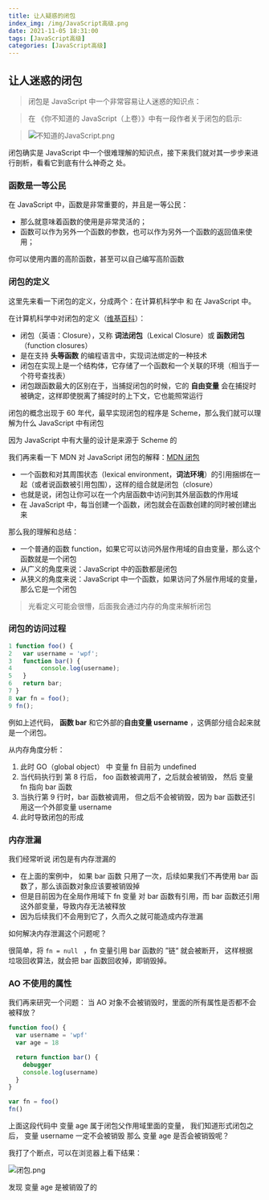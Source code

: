 ```yaml
---
title: 让人疑惑的闭包
index_img: /img/JavaScript高级.png
date: 2021-11-05 18:31:00
tags: [JavaScript高级]
categories: [JavaScript高级]
---
```


## 让人迷惑的闭包

> 闭包是 JavaScript 中一个非常容易让人迷惑的知识点：

> 在 《你不知道的 JavaScript（上卷）》中有一段作者关于闭包的启示:

> ![不知道的JavaScript.png](https://p1-juejin.byteimg.com/tos-cn-i-k3u1fbpfcp/c14d6ff8e7dc4d0bba4a70952f548f3c~tplv-k3u1fbpfcp-watermark.image?)

闭包确实是 JavaScript 中一个很难理解的知识点，接下来我们就对其一步步来进行剖析，看看它到底有什么神奇之
处。

### 函数是一等公民

在 JavaScript 中，函数是非常重要的，并且是一等公民：

- 那么就意味着函数的使用是非常灵活的；
- 函数可以作为另外一个函数的参数，也可以作为另外一个函数的返回值来使用；

你可以使用内置的高阶函数，甚至可以自己编写高阶函数

### 闭包的定义

这里先来看一下闭包的定义，分成两个：在计算机科学中 和 在 JavaScript 中。

在计算机科学中对闭包的定义（[维基百科](<https://zh.wikipedia.org/wiki/%E9%97%AD%E5%8C%85_(%E8%AE%A1%E7%AE%97%E6%9C%BA%E7%A7%91%E5%AD%A6)>)）：

- 闭包（英语：Closure），又称 **词法闭包**（Lexical Closure）或 **函数闭包**（function closures）
- 是在支持 **头等函数** 的编程语言中，实现词法绑定的一种技术
- 闭包在实现上是一个结构体，它存储了一个函数和一个关联的环境（相当于一个符号查找表）
- 闭包跟函数最大的区别在于，当捕捉闭包的时候，它的 **自由变量** 会在捕捉时被确定，这样即使脱离了捕捉时的上下文，它也能照常运行

闭包的概念出现于 60 年代，最早实现闭包的程序是 Scheme，那么我们就可以理解为什么 JavaScript 中有闭包

因为 JavaScript 中有大量的设计是来源于 Scheme 的

我们再来看一下 MDN 对 JavaScript 闭包的解释：[MDN 闭包](https://developer.mozilla.org/zh-CN/docs/Web/JavaScript/Closures)

- 一个函数和对其周围状态（lexical environment，**词法环境**）的引用捆绑在一起（或者说函数被引用包围），这样的组合就是闭包（closure）
- 也就是说，闭包让你可以在一个内层函数中访问到其外层函数的作用域
- 在 JavaScript 中，每当创建一个函数，闭包就会在函数创建的同时被创建出来

那么我的理解和总结：

- 一个普通的函数 function，如果它可以访问外层作用域的自由变量，那么这个函数就是一个闭包
- 从广义的角度来说：JavaScript 中的函数都是闭包
- 从狭义的角度来说：JavaScript 中一个函数，如果访问了外层作用域的变量，那么它是一个闭包

> 光看定义可能会很懵，后面我会通过内存的角度来解析闭包

### 闭包的访问过程

```js
1 function foo() {
2 	var username = 'wpf';
3 	function bar() {
4   	 console.log(username);
5 	}
6   return bar;
7 }
8 var fn = foo();
9 fn();
```

例如上述代码， **函数 bar** 和它外部的**自由变量 username** ，这俩部分组合起来就是一个闭包。

从内存角度分析：

1.  此时 GO（global object） 中 变量 fn 目前为 undefined
2.  当代码执行到 第 8 行后， foo 函数被调用了，之后就会被销毁， 然后 变量 fn 指向 bar 函数
3.  当执行第 9 行时，bar 函数被调用， 但之后不会被销毁，因为 bar 函数还引用这一个外部变量 username
4.  此时导致闭包的形成

### 内存泄漏

我们经常听说 闭包是有内存泄漏的

- 在上面的案例中， 如果 bar 函数 只用了一次，后续如果我们不再使用 bar 函数了，那么该函数对象应该要被销毁掉
- 但是目前因为在全局作用域下 fn 变量 对 bar 函数有引用，而 bar 函数还引用这外部变量，导致内存无法被释放
- 因为后续我们不会用到它了，久而久之就可能造成内存泄漏

如何解决内存泄漏这个问题呢？

很简单，将 `fn = null ` ，fn 变量引用 bar 函数的 ”链“ 就会被断开， 这样根据 垃圾回收算法，就会把 bar 函数回收掉，即销毁掉。

### AO 不使用的属性

我们再来研究一个问题： 当 AO 对象不会被销毁时，里面的所有属性是否都不会被释放？

```js
function foo() {
  var username = 'wpf'
  var age = 18

  return function bar() {
    debugger
    console.log(username)
  }
}

var fn = foo()
fn()
```

上面这段代码中 变量 age 属于闭包父作用域里面的变量， 我们知道形式闭包之后， 变量 username 一定不会被销毁 那么 变量 age 是否会被销毁呢？

我打了个断点，可以在浏览器上看下结果：

![闭包.png](https://p6-juejin.byteimg.com/tos-cn-i-k3u1fbpfcp/dd9285c966c74061a264369af784f8ce~tplv-k3u1fbpfcp-watermark.image?)

发现 变量 age 是被销毁了的
